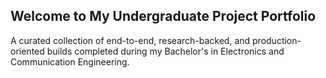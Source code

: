 ## Welcome to My Undergraduate Project Portfolio

A curated collection of end-to-end, research-backed, and production-oriented builds completed during my Bachelor's in Electronics and Communication Engineering.
